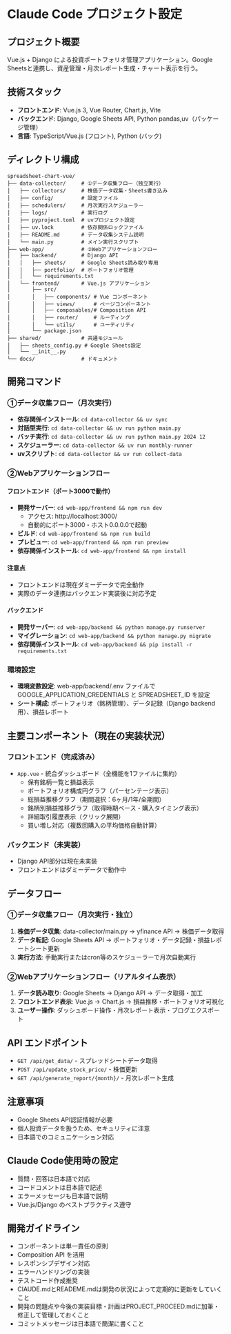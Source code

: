 # Claude Code プロジェクト設定

## プロジェクト概要
Vue.js + Django による投資ポートフォリオ管理アプリケーション。Google Sheetsと連携し、資産管理・月次レポート生成・チャート表示を行う。

## 技術スタック
- **フロントエンド**: Vue.js 3, Vue Router, Chart.js, Vite
- **バックエンド**: Django, Google Sheets API, Python pandas,uv（パッケージ管理）
- **言語**: TypeScript/Vue.js (フロント), Python (バック)

## ディレクトリ構成
```
spreadsheet-chart-vue/
├── data-collector/     # ①データ収集フロー（独立実行）
│   ├── collectors/     # 株価データ収集・Sheets書き込み
│   ├── config/         # 設定ファイル
│   ├── schedulers/     # 月次実行スケジューラー
│   ├── logs/           # 実行ログ
│   ├── pyproject.toml  # uvプロジェクト設定
│   ├── uv.lock         # 依存関係ロックファイル
│   ├── README.md       # データ収集システム説明
│   └── main.py         # メイン実行スクリプト
├── web-app/            # ②Webアプリケーションフロー
│   ├── backend/        # Django API
│   │   ├── sheets/     # Google Sheets読み取り専用
│   │   ├── portfolio/  # ポートフォリオ管理
│   │   └── requirements.txt
│   └── frontend/       # Vue.js アプリケーション
│       ├── src/
│       │   ├── components/ # Vue コンポーネント
│       │   ├── views/      # ページコンポーネント
│       │   ├── composables/# Composition API
│       │   ├── router/     # ルーティング
│       │   └── utils/      # ユーティリティ
│       └── package.json
├── shared/             # 共通モジュール
│   ├── sheets_config.py # Google Sheets設定
│   └── __init__.py
└── docs/               # ドキュメント
```

## 開発コマンド

### ①データ収集フロー（月次実行）
- **依存関係インストール**: `cd data-collector && uv sync`
- **対話型実行**: `cd data-collector && uv run python main.py`
- **バッチ実行**: `cd data-collector && uv run python main.py 2024 12`
- **スケジューラー**: `cd data-collector && uv run monthly-runner`
- **uvスクリプト**: `cd data-collector && uv run collect-data`

### ②Webアプリケーションフロー

#### フロントエンド（ポート3000で動作）
- **開発サーバー**: `cd web-app/frontend && npm run dev` 
  - アクセス: http://localhost:3000/
  - 自動的にポート3000・ホスト0.0.0.0で起動
- **ビルド**: `cd web-app/frontend && npm run build`
- **プレビュー**: `cd web-app/frontend && npm run preview`
- **依存関係インストール**: `cd web-app/frontend && npm install`

#### 注意点
- フロントエンドは現在ダミーデータで完全動作
- 実際のデータ連携はバックエンド実装後に対応予定

#### バックエンド  
- **開発サーバー**: `cd web-app/backend && python manage.py runserver`
- **マイグレーション**: `cd web-app/backend && python manage.py migrate`
- **依存関係インストール**: `cd web-app/backend && pip install -r requirements.txt`

### 環境設定
- **環境変数設定**: web-app/backend/.env ファイルで GOOGLE_APPLICATION_CREDENTIALS と SPREADSHEET_ID を設定
- **シート構成**: ポートフォリオ（銘柄管理）、データ記録（Django backend用）、損益レポート

## 主要コンポーネント（現在の実装状況）

### フロントエンド（完成済み）
- `App.vue` - 統合ダッシュボード（全機能を1ファイルに集約）
  - 保有銘柄一覧と損益表示
  - ポートフォリオ構成円グラフ（パーセンテージ表示）
  - 総損益推移グラフ（期間選択：6ヶ月/1年/全期間）
  - 銘柄別損益推移グラフ（取得時期ベース・購入タイミング表示）
  - 詳細取引履歴表示（クリック展開）
  - 買い増し対応（複数回購入の平均価格自動計算）

### バックエンド（未実装）
- Django API部分は現在未実装
- フロントエンドはダミーデータで動作中

## データフロー
### ①データ収集フロー（月次実行・独立）
1. **株価データ収集**: data-collector/main.py → yfinance API → 株価データ取得
2. **データ転記**: Google Sheets API → ポートフォリオ・データ記録・損益レポートシート更新
3. **実行方法**: 手動実行またはcron等のスケジューラーで月次自動実行

### ②Webアプリケーションフロー（リアルタイム表示）
1. **データ読み取り**: Google Sheets → Django API → データ取得・加工
2. **フロントエンド表示**: Vue.js → Chart.js → 損益推移・ポートフォリオ可視化
3. **ユーザー操作**: ダッシュボード操作・月次レポート表示・ブログエクスポート

## API エンドポイント
- `GET /api/get_data/` - スプレッドシートデータ取得
- `POST /api/update_stock_price/` - 株価更新
- `GET /api/generate_report/{month}/` - 月次レポート生成

## 注意事項
- Google Sheets API認証情報が必要
- 個人投資データを扱うため、セキュリティに注意
- 日本語でのコミュニケーション対応

## Claude Code使用時の設定
- 質問・回答は日本語で対応
- コードコメントは日本語で記述
- エラーメッセージも日本語で説明
- Vue.js/Django のベストプラクティス遵守

## 開発ガイドライン
- コンポーネントは単一責任の原則
- Composition API を活用
- レスポンシブデザイン対応
- エラーハンドリングの実装
- テストコード作成推奨
- ClAUDE.mdとREADEME.mdは開発の状況によって定期的に更新をしていくこと
- 開発の問題点や今後の実装目標・計画はPROJECT_PROCEED.mdに加筆・修正して管理しておくこと
- コミットメッセージは日本語で簡潔に書くこと
